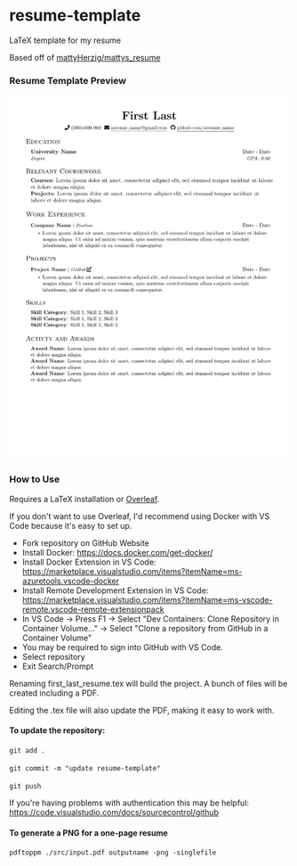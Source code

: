 # resume-template

LaTeX template for my resume

Based off of [mattyHerzig/mattys_resume](https://github.com/mattyHerzig/mattys_resume/tree/main)

### Resume Template Preview
![Resume Template Preview](./src/first_last_resume.png)

### How to Use
Requires a LaTeX installation or [Overleaf](https://www.overleaf.com/). 

If you don't want to use Overleaf, I'd recommend using Docker with VS Code because it's easy to set up.

* Fork repository on GitHub Website
* Install Docker: <https://docs.docker.com/get-docker/>
* Install Docker Extension in VS Code: <https://marketplace.visualstudio.com/items?itemName=ms-azuretools.vscode-docker>
* Install Remote Development Extension in VS Code: <https://marketplace.visualstudio.com/items?itemName=ms-vscode-remote.vscode-remote-extensionpack>
* In VS Code -> Press F1 -> Select "Dev Containers: Clone Repository in Container Volume..." -> Select "Clone a repository from GitHub in a Container Volume"
* You may be required to sign into GitHub with VS Code.
* Select repository
* Exit Search/Prompt

Renaming first_last_resume.tex will build the project. A bunch of files will be created including a PDF.

Editing the .tex file will also update the PDF, making it easy to work with.

#### To update the repository:

```
git add .

git commit -m "update resume-template"

git push
```

If you're having problems with authentication this may be helpful: <https://code.visualstudio.com/docs/sourcecontrol/github>

#### To generate a PNG for a one-page resume
```
pdftoppm ./src/input.pdf outputname -png -singlefile
```